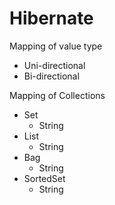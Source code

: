 # Hibernate

Mapping of value type
  - Uni-directional
  - Bi-directional

Mapping of Collections
  - Set
    - String
  - List
    - String
  - Bag
    - String
  - SortedSet
    - String
